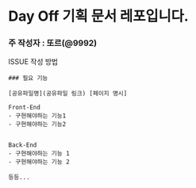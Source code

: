 #  Day Off 기획 문서 레포입니다.

### 주 작성자 : 또르(@9992)


ISSUE 작성 방법
``` md5
### 필요 기능 

[공유파일명](공유파일 링크) [페이지 명시]

Front-End
- 구현해야하는 기능1
- 구현해야하는 기능2


Back-End
- 구현해야하는 기능 1
- 구현해야하는 기능 2

등등...
```
